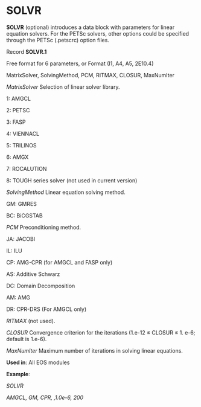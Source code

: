 # SOLVR

**SOLVR**            (optional) introduces a data block with parameters for linear equation solvers. For the PETSc solvers, other options could be specified through the PETSc (.petscrc) option files.

Record **SOLVR.1**

Free format for 6 parameters, or Format (I1, A4, A5, 2E10.4)

&#x20;             MatrixSolver, SolvingMethod, PCM, RITMAX, CLOSUR, MaxNumIter

_MatrixSolver_       Selection of linear solver library.

&#x20;                            1:  AMGCL

&#x20;                            2:  PETSC

&#x20;                            3:  FASP

&#x20;                            4:  VIENNACL

&#x20;                            5:  TRILINOS

&#x20;                             6:  AMGX

&#x20;                             7:   ROCALUTION

&#x20;                             8:  TOUGH series solver (not used in current version)

_SolvingMethod_  Linear equation solving method.

&#x20;                             GM: GMRES

&#x20;                             BC: BiCGSTAB

_PCM_                  Preconditioning method.

&#x20;                             JA:  JACOBI

&#x20;                             IL:  ILU

&#x20;                             CP: AMG-CPR (for AMGCL and FASP only)

&#x20;                             AS: Additive Schwarz&#x20;

&#x20;                             DC: Domain Decomposition

&#x20;                             AM: AMG

&#x20;                             DR:  CPR-DRS (For AMGCL only)

_RITMAX_               (not used).

_CLOSUR_               Convergence criterion for the iterations (1.e-12 ≤ CLOSUR ≤ 1. e-6; default is 1.e-6).

_MaxNumIter_         Maximum number of iterations in solving linear equations.

**Used in**: All EOS modules

**Example**:

_SOLVR_

_AMGCL, GM, CPR,  ,1.0e-6, 200_
